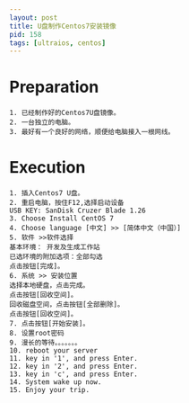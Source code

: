 ```yaml
---
layout: post
title: U盘制作Centos7安装镜像
pid: 158
tags: [ultraios, centos]
---
```

# Preparation

    1. 已经制作好的Centos7U盘镜像。
    2. 一台独立的电脑。
    3. 最好有一个良好的网络，顺便给电脑接入一根网线。



# Execution

    1. 插入Centos7 U盘。
    2. 重启电脑，按住F12,选择启动设备
    USB KEY: SanDisk Cruzer Blade 1.26
    3. Choose Install CentOS 7
    4. Choose language [中文] >> [简体中文（中国）]
    5. 软件 >>软件选择
    基本环境： 开发及生成工作站
    已选环境的附加选项：全部勾选
    点击按钮[完成]。
    6. 系统 >> 安装位置
    选择本地硬盘，点击完成。
    点击按钮[回收空间]。
    回收磁盘空间，点击按钮[全部删除]。
    点击按钮[回收空间]。
    7. 点击按钮[开始安装]。
    8. 设置root密码
    9. 漫长的等待。。。。。。。
    10. reboot your server
    11. key in '1', and press Enter.
    12. key in '2', and press Enter.
    13. key in 'c', and press Enter.
    14. System wake up now.
    15. Enjoy your trip. 
